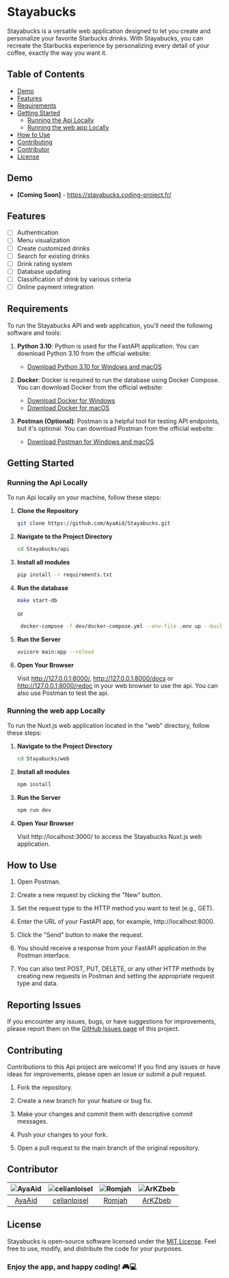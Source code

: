 # Stayabucks

Stayabucks is a versatile web application designed to let you create and personalize your favorite Starbucks drinks.
With Stayabucks, you can recreate the Starbucks experience by personalizing every detail of your coffee, exactly the way
you want it.

## Table of Contents

- [Demo](#demo)
- [Features](#features)
- [Requirements](#requirements)
- [Getting Started](#getting-started)
    - [Running the Api Locally](#running-the-api-locally)
    - [Running the web app Locally](#running-the-web-app-locally)
- [How to Use](#how-to-use)
- [Contributing](#contributing)
- [Contributor](#contributor)
- [License](#license)

## Demo

- **[Coming Soon]** - https://stayabucks.coding-project.fr/

## Features

- [ ] Authentication
- [ ] Menu visualization
- [ ] Create customized drinks
- [ ] Search for existing drinks
- [ ] Drink rating system
- [ ] Database updating
- [ ] Classification of drink by various criteria
- [ ] Online payment integration

## Requirements

To run the Stayabucks API and web application, you'll need the following software and tools:

1. **Python 3.10**: Python is used for the FastAPI application. You can download Python 3.10 from the official website:

    - [Download Python 3.10 for Windows and macOS](https://www.python.org/downloads/release/python-3100/)

2. **Docker**: Docker is required to run the database using Docker Compose. You can download Docker from the official
   website:

    - [Download Docker for Windows](https://docs.docker.com/desktop/install/windows-install/)
    - [Download Docker for macOS](https://docs.docker.com/desktop/install/mac-install/)

3. **Postman (Optional)**: Postman is a helpful tool for testing API endpoints, but it's optional. You can download
   Postman from the official website:

    - [Download Postman for Windows and macOS](https://www.postman.com/downloads/)

## Getting Started

### Running the Api Locally

To run Api locally on your machine, follow these steps:

1. **Clone the Repository**

   ```bash
   git clone https://github.com/AyaAid/Stayabucks.git
    ```
2. **Navigate to the Project Directory**

   ```bash
   cd Stayabucks/api
    ```

3. **Install all modules**

   ```bash
   pip install -r requirements.txt
    ```

4. **Run the database**

   ```bash
   make start-db
    ```
   or
   ```bash
    docker-compose -f dev/docker-compose.yml --env-file .env up --build --detach
     ```

5. **Run the Server**

   ```bash
   uvicorn main:app --reload
    ```

6. **Open Your Browser**

   Visit http://127.0.0.1:8000/, http://127.0.0.1:8000/docs or http://127.0.0.1:8000/redoc in your web browser to use
   the api. You can also use Postman to test the api.

### Running the web app Locally

To run the Nuxt.js web application located in the "web" directory, follow these steps:

1. **Navigate to the Project Directory**

   ```bash
   cd Stayabucks/web
    ```

2. **Install all modules**

   ```bash
   npm install
    ```

3. **Run the Server**

   ```bash
   npm run dev
    ```

4. **Open Your Browser**

   Visit http://localhost:3000/ to access the Stayabucks Nuxt.js web application.

## How to Use

1. Open Postman.

2. Create a new request by clicking the "New" button.

3. Set the request type to the HTTP method you want to test (e.g., GET).

4. Enter the URL of your FastAPI app, for example, http://localhost:8000.

5. Click the "Send" button to make the request.

6. You should receive a response from your FastAPI application in the Postman interface.

7. You can also test POST, PUT, DELETE, or any other HTTP methods by creating new requests in Postman and setting the
   appropriate request type and data.

## Reporting Issues

If you encounter any issues, bugs, or have suggestions for improvements, please report them on
the [GitHub Issues page](https://github.com/AyaAid/Stayabucks/issues) of this project.

## Contributing

Contributions to this Api project are welcome! If you find any issues or have ideas for improvements, please
open an issue or submit a pull request.

1. Fork the repository.

2. Create a new branch for your feature or bug fix.

3. Make your changes and commit them with descriptive commit messages.

4. Push your changes to your fork.

5. Open a pull request to the main branch of the original repository.

## Contributor

| ![AyaAid](https://avatars.githubusercontent.com/u/113529159?s=128&v=4) | ![celianloisel](https://avatars.githubusercontent.com/u/77807956?s=128&v=4) | ![Romjah](https://avatars.githubusercontent.com/u/113473758?s=128&v=4) | ![ArKZbeb](https://avatars.githubusercontent.com/u/116552625?s=128&v=4) |
|:----------------------------------------------------------------------:|:---------------------------------------------------------------------------:|:----------------------------------------------------------------------:|:-----------------------------------------------------------------------:|
|                  [AyaAid](https://github.com/AyaAid/)                  |              [celianloisel](https://github.com/celianloisel/)               |                  [Romjah](https://github.com/Romjah/)                  |                 [ArKZbeb](https://github.com/ArKZbeb/)                  |

## License

Stayabucks is open-source software licensed under the [MIT License](LICENSE). Feel free to use, modify, and
distribute the code for your purposes.

### Enjoy the app, and happy coding! 🎮💻
